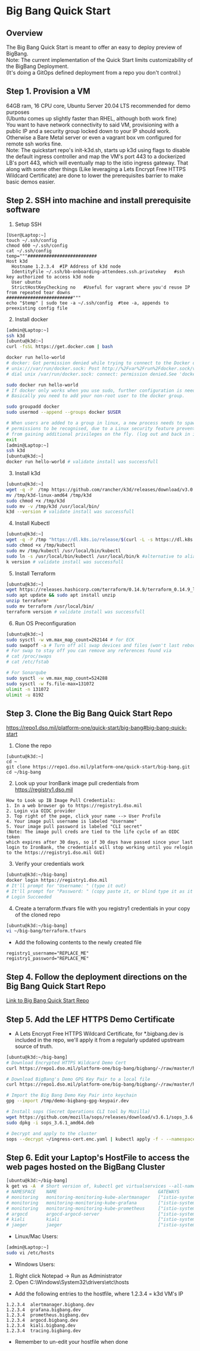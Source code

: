 # Big Bang Quick Start


## Overview 
The Big Bang Quick Start is meant to offer an easy to deploy preview of BigBang.       
Note: The current implementation of the Quick Start limits customizability of the BigBang Deployment.      
(It's doing a GitOps defined deployment from a repo you don't control.)


## Step 1. Provision a VM
64GB ram, 16 CPU core, Ubuntu Server 20.04 LTS recommended for demo purposes       
(Ubuntu comes up slightly faster than RHEL, although both work fine)       
You want to have network connectivity to said VM, provisioning with a public IP and a security group locked down to your IP should work. Otherwise a Bare Metal server or even a vagrant box vm configured for remote ssh works fine.       
Note: The quickstart repo's init-k3d.sh, starts up k3d using flags to disable the default ingress controller and map the VM's port 443 to a dockerized LB's port 443, which will eventually map to the istio ingress gateway. That along with some other things (Like leveraging a Lets Encrypt Free HTTPS Wildcard Certificate) are done to lower the prerequisites barrier to make basic demos easier. 


## Step 2. SSH into machine and install prerequisite software
1. Setup SSH
```
[User@Laptop:~]
touch ~/.ssh/config
chmod 600 ~/.ssh/config
cat ~/.ssh/config
temp="""##########################
Host k3d
  Hostname 1.2.3.4  #IP Address of k3d node
  IdentityFile ~/.ssh/bb-onboarding-attendees.ssh.privatekey   #ssh key authorized to access k3d node
  User ubuntu
  StrictHostKeyChecking no   #Useful for vagrant where you'd reuse IP from repeated tear downs
#########################"""
echo "$temp" | sudo tee -a ~/.ssh/config  #tee -a, appends to preexisting config file
```

2. Install docker
```bash
[admin@Laptop:~]
ssh k3d
[ubuntu@k3d:~]
curl -fsSL https://get.docker.com | bash

docker run hello-world
# docker: Got permission denied while trying to connect to the Docker daemon socket at 
# unix:///var/run/docker.sock: Post http://%2Fvar%2Frun%2Fdocker.sock/v1.35/containers/create: 
# dial unix /var/run/docker.sock: connect: permission denied.See 'docker run --help'.

sudo docker run hello-world
# If docker only works when you use sudo, further configuration is needed.
# Basically you need to add your non-root user to the docker group.

sudo groupadd docker
sudo usermod --append --groups docker $USER 

# When users are added to a group in linux, a new process needs to spawn in order for the new 
# permissions to be recognised, due to a Linux security feature preventing running processes 
# from gaining additional privileges on the fly. (log out and back in is the sure fire method)
exit
[admin@Laptop:~]
ssh k3d
[ubuntu@k3d:~]
docker run hello-world # validate install was successfull
```

3. Install k3d
```bash
[ubuntu@k3d:~]
wget -q -P  /tmp https://github.com/rancher/k3d/releases/download/v3.0.1/k3d-linux-amd64
mv /tmp/k3d-linux-amd64 /tmp/k3d
sudo chmod +x /tmp/k3d
sudo mv -v /tmp/k3d /usr/local/bin/
k3d --version # validate install was successfull
```

4. Install Kubectl
```bash
[ubuntu@k3d:~]
wget -q -P /tmp "https://dl.k8s.io/release/$(curl -L -s https://dl.k8s.io/release/stable.txt)/bin/linux/amd64/kubectl"
sudo chmod +x /tmp/kubectl
sudo mv /tmp/kubectl /usr/local/bin/kubectl
sudo ln -s /usr/local/bin/kubectl /usr/local/bin/k #alternative to alias k=kubectl in ~/.bashrc
k version # validate install was successfull
```

5. Install Terraform
```bash
[ubuntu@k3d:~]
wget https://releases.hashicorp.com/terraform/0.14.9/terraform_0.14.9_linux_amd64.zip
sudo apt update && sudo apt install unzip
unzip terraform*
sudo mv terraform /usr/local/bin/
terraform version # validate install was successfull
```

6. Run OS Preconfiguration 
```bash
[ubuntu@k3d:~]
sudo sysctl -w vm.max_map_count=262144 # for ECK
sudo swapoff -a # Turn off all swap devices and files (won't last reboot)
# For swap to stay off you can remove any references found via 
# cat /proc/swaps
# cat /etc/fstab

# For Sonarqube
sudo sysctl -w vm.max_map_count=524288
sudo sysctl -w fs.file-max=131072
ulimit -n 131072
ulimit -u 8192
```


## Step 3. Clone the Big Bang Quick Start Repo
https://repo1.dso.mil/platform-one/quick-start/big-bang#big-bang-quick-start

1. Clone the repo
```
[ubuntu@k3d:~]
cd ~
git clone https://repo1.dso.mil/platform-one/quick-start/big-bang.git
cd ~/big-bang
```

2. Look up your IronBank image pull credentials from https://registry1.dso.mil
```text
How to Look up IB Image Pull Credentials:
1. In a web browser go to https://registry1.dso.mil
2. Login via OIDC provider
3. Top right of the page, click your name --> User Profile
4. Your image pull username is labeled "Username"
5. Your image pull password is labeled "CLI secret"
(Note: The image pull creds are tied to the life cycle of an OIDC token
which expires after 30 days, so if 30 days have passed since your last 
login to IronBank, the credentials will stop working until you relogin
to the https://registry1.dso.mil GUI)
```

3. Verify your credentials work 
```bash
[ubuntu@k3d:~/big-bang]
docker login https://registry1.dso.mil
# It'll prompt for "Username: " (type it out)
# It'll prompt for "Password: " (copy paste it, or blind type it as it will be masked)
# Login Succeeded
```

4. Create a terraform.tfvars file with you registry1 credentials in your copy of the cloned repo
```bash
[ubuntu@k3d:~/big-bang]
vi ~/big-bang/terraform.tfvars
```

* Add the following contents to the newly created file
```text
registry1_username="REPLACE_ME"
registry1_password="REPLACE_ME"
```


## Step 4. Follow the deployment directions on the Big Bang Quick Start Repo
[Link to Big Bang Quick Start Repo](https://repo1.dso.mil/platform-one/quick-start/big-bang#big-bang-quick-start)


## Step 5. Add the LEF HTTPS Demo Certificate
* A Lets Encrypt Free HTTPS Wildcard Certificate, for *.bigbang.dev is included in the repo, we'll apply it from a regularly updated upstream source of truth.
```bash
[ubuntu@k3d:~/big-bang]
# Download Encrypted HTTPS Wildcard Demo Cert
curl https://repo1.dso.mil/platform-one/big-bang/bigbang/-/raw/master/hack/secrets/ingress-cert.yaml > ~/ingress-cert.enc.yaml

# Download BigBang's Demo GPG Key Pair to a local file
curl https://repo1.dso.mil/platform-one/big-bang/bigbang/-/raw/master/hack/bigbang-dev.asc > /tmp/demo-bigbang-gpg-keypair.dev

# Import the Big Bang Demo Key Pair into keychain
gpg --import /tmp/demo-bigbang-gpg-keypair.dev

# Install sops (Secret Operations CLI tool by Mozilla)
wget https://github.com/mozilla/sops/releases/download/v3.6.1/sops_3.6.1_amd64.deb
sudo dpkg -i sops_3.6.1_amd64.deb

# Decrypt and apply to the cluster
sops --decrypt ~/ingress-cert.enc.yaml | kubectl apply -f - --namespace=istio-system
```


## Step 6. Edit your Laptop's HostFile to access the web pages hosted on the BigBang Cluster
```bash
[ubuntu@k3d:~/big-bang]
k get vs -A  # Short version of, kubectl get virtualservices --all-namespaces
# NAMESPACE    NAME                                      GATEWAYS                HOSTS                          AGE
# monitoring   monitoring-monitoring-kube-alertmanager   ["istio-system/main"]   ["alertmanager.bigbang.dev"]   8d
# monitoring   monitoring-monitoring-kube-grafana        ["istio-system/main"]   ["grafana.bigbang.dev"]        8d
# monitoring   monitoring-monitoring-kube-prometheus     ["istio-system/main"]   ["prometheus.bigbang.dev"]     8d
# argocd       argocd-argocd-server                      ["istio-system/main"]   ["argocd.bigbang.dev"]         8d
# kiali        kiali                                     ["istio-system/main"]   ["kiali.bigbang.dev"]          8d
# jaeger       jaeger                                    ["istio-system/main"]   ["tracing.bigbang.dev"]        8d
```

* Linux/Mac Users:
```bash
[admin@Laptop:~]
sudo vi /etc/hosts
```

* Windows Users: 
1. Right click Notepad -> Run as Administrator
2. Open C:\Windows\System32\drivers\etc\hosts

* Add the following entries to the hostfile, where 1.2.3.4 = k3d VM's IP
```text
1.2.3.4  alertmanager.bigbang.dev
1.2.3.4  grafana.bigbang.dev
1.2.3.4  prometheus.bigbang.dev
1.2.3.4  argocd.bigbang.dev
1.2.3.4  kiali.bigbang.dev
1.2.3.4  tracing.bigbang.dev
```

* Remember to un-edit your hostfile when done
